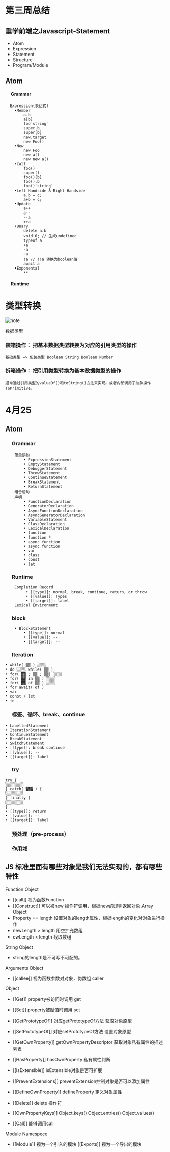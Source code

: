 # 第三周总结
## 重学前端之Javascript-Statement
* Atom
* Expression
* Statement
* Structure
* Program/Module
## Atom
#### &emsp; Grammar      
      Expression(表达式)
        •Member
            a.b
            a[b]
            foo`string` 
            super.b
            super[b]
            new.target 
            new Foo()
        •New
            new Foo
            new a()
            new new a()
        •Call
            foo()
            super()
            foo()[b]
            foo().b
            foo()`string`
        •Left Handside & Right Handside
            a.b = c;
            a+b = c;
        •Update
            a++
            a--
            --a
            ++a
        •Unary
            delete a.b
            void 0; // 生成undefined
            typeof a
            +a
            -a
            ~a
            !a // !!a 转换为boolean值
            await a
        •Exponental
            **
#### &emsp; Runtime

# 类型转换
![note](./note.png)

数据类型

### 装箱操作： 把基本数据类型转换为对应的引用类型的操作
    基础类型 => 包装类型 Boolean String Boolean Number
### 拆箱操作： 把引用类型转换为基本数据类型的操作
    通常通过引用类型的valueOf()和toString()方法来实现。或者内部调用了抽象操作 ToPrimitive。


# 4月25
## Atom
### &emsp; Grammar
        简单语句
            • ExpressionStatement
            • EmptyStatement
            • DebuggerStatement
            • ThrowStatement
            • ContinueStatement
            • BreakStatement
            • ReturnStatement
        组合语句
        声明
            • FunctionDeclaration
            • GeneratorDeclaration
            • AsyncFunctionDeclaration
            • AsyncGeneratorDeclaration
            • VariableStatement
            • ClassDeclaration
            • LexicalDeclaration
            • function
            • function * 
            • async function
            • async function
            • var
            • class
            • const
            • let
### &emsp; Runtime
        Completion Record
             • [[type]]: normal, break, continue, return, or throw
             • [[value]]: Types
             • [[target]]: label
        Lexical Environment
### &emsp; block
        • BlockStatement
            • [[type]]: normal
            • [[value]]: --
            • [[target]]: --
### &emsp; Iteration
    • while( ▒▒ ) ░░░░
    • do ░░░░ while( ▒▒ );
    • for( ▓▓ ; ▒▒ ; ▒▒) ░░░░
    • for( ▓▓ in ▒▒ ) ░░░░
    • for( ▓▓ of ▒▒ ) ░░░░
    • for await( of )
    • var
    • const / let
    • in
### &emsp; 标签、循环、break、continue
    • LabelledStatement
    • IterationStatement
    • ContinueStatement
    • BreakStatement
    • SwitchStatement
    • [[type]]: break continue
    • [[value]]: --
    • [[target]]: label
### &emsp; try
    try {
    ░░░░░░░░
    } catch( ▓▓▓ ) {
    ░░░░░░░░
    } finally {
    ░░░░░░░░
    } 
    • [[type]]: return
    • [[value]]: --
    • [[target]]: label
### &emsp; 预处理（pre-process）
### &emsp; 作用域
## JS 标准里面有哪些对象是我们无法实现的，都有哪些特性

Function Object
* [[call]] 视为函数Function
* [[Construct]] 可以被new 操作符调用，根据new的规则返回对象
Array Object
* Property == length 设置对象的length属性，根据length的变化对对象进行操作
* newLength > length 用空扩充数组
* ewLength < length 截取数组

String Object
* string的length是不可写不可配的。

Arguments Object
* [[callee]] 视为函数参数对对象，伪数组 caller

Object
* [[Get]] property被访问时调用 get

* [[Set]] property被赋值时调用 set

* [[GetPrototypeOf]] 对应getPrototypeOf方法 获取对象原型

* [[SetPrototypeOf]] 对应setPrototypeOf方法 设置对象原型

* [[GetOwnProperty]] getOwnPropertyDescriptor 获取对象私有属性的描述列表

* [[HasProperty]] hasOwnProperty 私有属性判断

* [[IsExtensible]] isExtensible对象是否可扩展

* [[PreventExtensions]] preventExtension控制对象是否可以添加属性

* [[DefineOwnProperty]] defineProperty 定义对象属性

* [[Delete]] delete 操作符

* [[OwnPropertyKeys]] Object.keys() Object.entries() Object.values()

* [[Call]] 能够调用call

Module Namespece
* [[Module]] 视为一个引入的模块 [[Exports]] 视为一个导出的模块